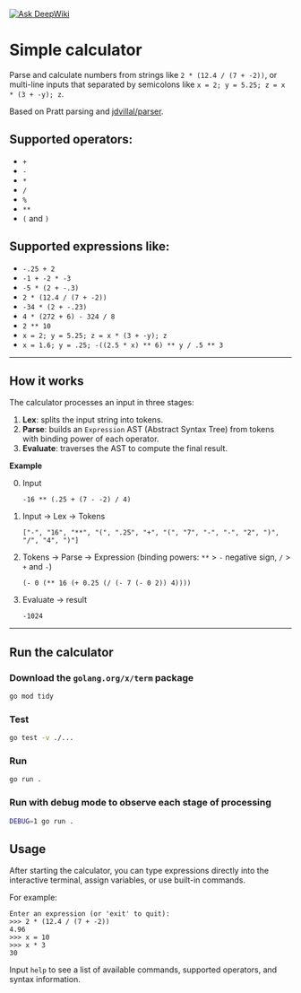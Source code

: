 [![Ask DeepWiki](https://deepwiki.com/badge.svg)](https://deepwiki.com/Jakrh/simplecalc)

# Simple calculator

Parse and calculate numbers from strings like `2 * (12.4 / (7 + -2))`, or multi-line inputs that separated by semicolons like `x = 2; y = 5.25; z = x * (3 + -y); z`.

Based on Pratt parsing and [jdvillal/parser](https://github.com/jdvillal/parser/).

## Supported operators:

* `+`
* `-`
* `*`
* `/`
* `%`
* `**`
* `(` and `)`

## Supported expressions like:

* `-.25 + 2`
* `-1 + -2 * -3`
* `-5 * (2 + -.3)`
* `2 * (12.4 / (7 + -2))`
* `-34 * (2 + -.23)`
* `4 * (272 + 6) - 324 / 8`
* `2 ** 10`
* `x = 2; y = 5.25; z = x * (3 + -y); z`
* `x = 1.6; y = .25; -((2.5 * x) ** 6) ** y / .5 ** 3`

---

## How it works

The calculator processes an input in three stages:

1. **Lex**: splits the input string into tokens.
2. **Parse**: builds an `Expression` AST (Abstract Syntax Tree) from tokens with binding power of each operator.
3. **Evaluate**: traverses the AST to compute the final result.

**Example**

0. Input

    `-16 ** (.25 + (7 - -2) / 4)`

1. Input -> Lex -> Tokens

    `["-", "16", "**", "(", ".25", "+", "(", "7", "-", "-", "2", ")", "/", "4", ")"]`

2. Tokens -> Parse -> Expression (binding powers: `**` > `-` negative sign,  `/` > `+` and `-`)

    `(- 0 (** 16 (+ 0.25 (/ (- 7 (- 0 2)) 4))))`

3. Evaluate -> result

    `-1024`

---

## Run the calculator

### Download the `golang.org/x/term` package

```bash
go mod tidy
```

### Test

```bash
go test -v ./...
```

### Run

```bash
go run .
```

### Run with debug mode to observe each stage of processing

```bash
DEBUG=1 go run .
```

## Usage

After starting the calculator, you can type expressions directly into the interactive terminal, assign variables, or use built-in commands.

For example:

```
Enter an expression (or 'exit' to quit):
>>> 2 * (12.4 / (7 + -2))
4.96
>>> x = 10
>>> x * 3
30
```

Input `help` to see a list of available commands, supported operators, and syntax information.
